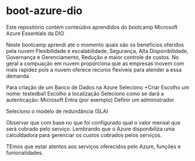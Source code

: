 # boot-azure-dio
Este repositório contém conteúdos aprendidos do bootcamp Microsoft Azure Essentials da DIO

Neste bootcamp aprendi até o momento quais são os benefícios oferidos pela nuvem
Flexibilidade e escalabilidade, Segurança, Alta Disponibilidade, Governança e Gerenciamento, Redução e maior controle de custos.
No geral a compuação em nuvem proporciona que as empresas inovem com mais rapidez pois a nuvem oferece recuros flexíveis para atender a essa demanda.

Para criação de um Banco de Dados na Azure
Seleciono +Criar
Escolho um nome: testedba1
Escolho a localização
Seleciono como se dará a autenticação: Microsoft Entra (por exemplo)
Definir um administrador

Seleciono o modelo de redundância (SLA)

Observar que com base no que foi configurado qual o valor mensal que será cobrado pelo serviço.
Lembrando que o Azure disponibiliza uma calculdadora para gerenciar os custos cobrados pelos serviços.

TEmos que estar atentos aos serviços oferecidos pelo Azure, funções e funionalidades.
